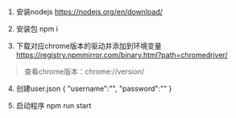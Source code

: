 1. 安装nodejs
   https://nodejs.org/en/download/

2. 安装包
npm i

3. 下载对应chrome版本的驱动并添加到环境变量
https://registry.npmmirror.com/binary.html?path=chromedriver/

> 查看chrome版本：chrome://version/

4. 创建user.json
{
   "username":"",
   "password":""
}

5. 启动程序
npm run start